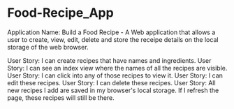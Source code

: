 # Food-Recipe_App
Application Name:  Build a Food Recipe - A Web application that allows a user to create, view, edit, delete and store the receipe details on the local storage of the web browser.

User Story: I can create recipes that have names and ingredients.
User Story: I can see an index view where the names of all the recipes are visible.
User Story: I can click into any of those recipes to view it.
User Story: I can edit these recipes.
User Story: I can delete these recipes.
User Story: All new recipes I add are saved in my browser's local storage. If I refresh the page, these recipes will still be there.
